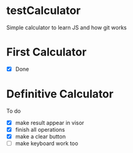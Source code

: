 # testCalculator
Simple calculator to learn JS and how git works

# First Calculator

- [x] Done

# Definitive Calculator

To do
- [x] make result appear in visor
- [x] finish all operations
- [x] make a clear button
- [ ] make keyboard work too